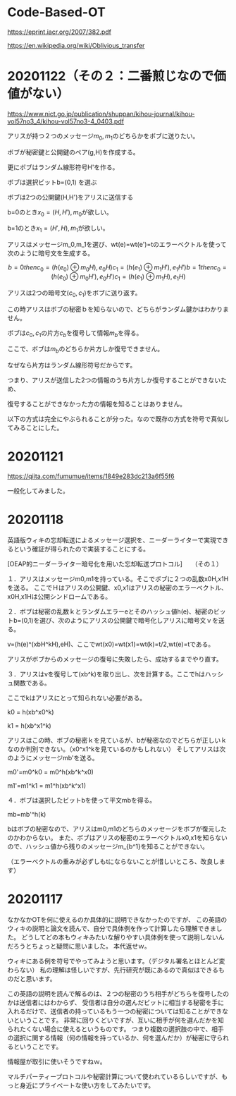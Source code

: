 # Code-Based-OT



https://eprint.iacr.org/2007/382.pdf

https://en.wikipedia.org/wiki/Oblivious_transfer

# 20201122（その２：二番煎じなので価値がない）

https://www.nict.go.jp/publication/shuppan/kihou-journal/kihou-vol57no3_4/kihou-vol57no3-4_0403.pdf

 アリスが持つ２つのメッセージ$m_0,m_1$のどちらかをボブに送りたい。

ボブが秘密鍵と公開鍵のペア(g,H)を作成する。

更にボブはランダム線形符号H'を作る。

ボブは選択ビットb=(0,1) を選ぶ

ボブは2つの公開鍵(H,H')をアリスに送信する

b=0のとき$x_0=(H,H'),m_0$が欲しい。

b=1のとき$x_1=(H',H),m_1$が欲しい。


アリスはメッセージm_0,m_1を選び、wt(e)=wt(e')=tのエラーベクトルを使って次のように暗号文を生成する。

```math
b=0 then

c_0=(h(e_0) \oplus m_0H) ,e_0H)

c_1=(h(e_1) \oplus m_1H') ,e_1H')

b=1 then

c_0=(h(e_0) \oplus m_0H') ,e_0H')

c_1=(h(e_1) \oplus m_1H) ,e_1H) 

```

アリスは2つの暗号文$(c_0,c_1)$をボブに送り返す。

この時アリスはボブの秘密ｂを知らないので、どちらがランダム鍵かはわかりません。

ボブは$c_0,c_1$の片方$c_b$を復号して情報$m_b$を得る。

ここで、ボブは$m_b$のどちらか片方しか復号できません。

なぜなら片方はランダム線形符号だからです。


つまり、アリスが送信した2つの情報のうち片方しか復号することができないため、

復号することができなかった方の情報を知ることはありません。


以下の方式は完全にやぶられることが分った。なので既存の方式を符号で真似してみることにした。

# 20201121

https://qiita.com/fumumue/items/1849e283dc213a6f55f6

一般化してみました。

# 20201118

英語版ウィキの忘却転送によるメッセージ選択を、ニーダーライターで実現できるという確証が得られたので実装することにする。

[OEAP的ニーダーライター暗号化を用いた忘却転送プロトコル]　　（その１）

１．アリスはメッセージm0,m1を持っている。そこでボブに２つの乱数x0H,x1Hを送る。
ここでＨはアリスの公開鍵、x0,x1はアリスの秘密のエラーベクトル、x0H,x1Hは公開シンドロームである。

２．ボブは秘密の乱数ｋとランダムエラーeとそのハッシュ値h(e)、秘密のビットb=(0,1)を選び、次のようにアリスの公開鍵で暗号化しアリスに暗号文ｖを送る。

v=(h(e)^(xbH^kH),eH)、ここでwt(x0)=wt(x1)=wt(k)=t/2,wt(e)=tである。

アリスがボブからのメッセージの復号に失敗したら、成功するまでやり直す。

３．アリスはvを復号して(xb^k)を取り出し、次を計算する。ここでhはハッシュ関数である。

ここでkはアリスにとって知られない必要がある。

k0 = h(xb^x0^k)

k1 = h(xb^x1^k)

アリスはこの時、ボブの秘密ｋを見ているが、bが秘密なのでどちらが正しいｋなのか判別できない。（x0^x1^kを見ているのかもしれない）
そしてアリスは次のようにメッセージmb'を送る。

m0'=m0^k0 = m0^h(xb^k^x0)

m1'=m1^k1 = m1^h(xb^k^x1)

４．ボブは選択したビットbを使って平文mbを得る。

mb=mb'^h(k)

bはボブの秘密なので、アリスはm0,m1のどちらのメッセージをボブが復元したのかわからない。
また、ボブはアリスの秘密のエラーベクトルx0,x1を知らないので、ハッシュ値から残りのメッセージm_{b^1}を知ることができない。

（エラーベクトルの重みが必ずしもtにならないことが惜しいところ、改良します）



# 20201117

なかなかOTを何に使えるのか具体的に説明できなかったのですが、
この英語のウィキの説明と論文を読んで、自分で具体例を作って計算したら理解できました。
どうしてどの本もウィキみたいな解りやすい具体例を使って説明しないんだろうとちょっと疑問に思いました。
本代返せｗ。

ウィキにある例を符号でやってみようと思います。（デジタル署名とほとんど変わらない）
私の理解は怪しいですが、先行研究が既にあるので真似はできるものだと思います。

この英語の説明を読んで解るのは、２つの秘密のうち相手がどちらを復号したのかは送信者にはわからず、
受信者は自分の選んだビットに相当する秘密を手に入れるだけで、送信者の持っているもう一つの秘密については知ることができないということです。
非常に回りくどいですが、互いに相手が何を選んだかを知られたくない場合に使えるというものです。
つまり複数の選択肢の中で、相手の選択に関する情報（何の情報を持っているか、何を選んだか）が秘密に守られるということです。

情報屋が取引に使いそうですねｗ。

マルチパーティープロトコルや秘密計算について使われているらしいですが、もっと身近にプライベートな使い方をしてみたいです。

